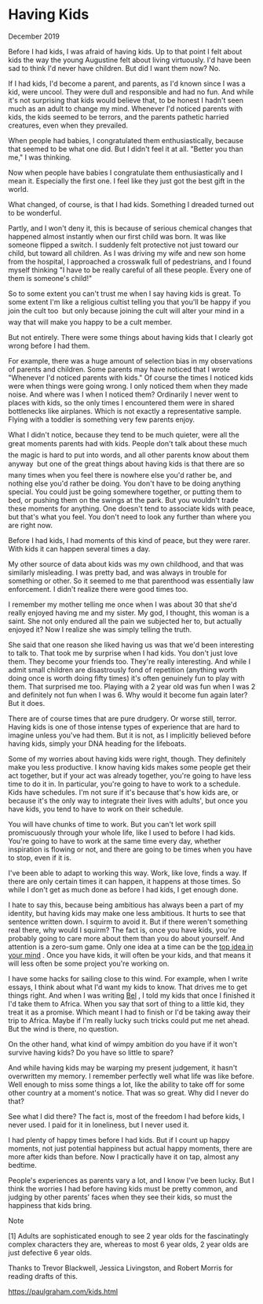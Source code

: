 # Having Kids

December 2019

Before I had kids, I was afraid of having kids. Up to that point I felt about kids the way the young Augustine felt about living virtuously. I'd have been sad to think I'd never have children. But did I want them now? No.

If I had kids, I'd become a parent, and parents, as I'd known since I was a kid, were uncool. They were dull and responsible and had no fun. And while it's not surprising that kids would believe that, to be honest I hadn't seen much as an adult to change my mind. Whenever I'd noticed parents with kids, the kids seemed to be terrors, and the parents pathetic harried creatures, even when they prevailed.

When people had babies, I congratulated them enthusiastically, because that seemed to be what one did. But I didn't feel it at all. "Better you than me," I was thinking.

Now when people have babies I congratulate them enthusiastically and I mean it. Especially the first one. I feel like they just got the best gift in the world.

What changed, of course, is that I had kids. Something I dreaded turned out to be wonderful.

Partly, and I won't deny it, this is because of serious chemical changes that happened almost instantly when our first child was born. It was like someone flipped a switch. I suddenly felt protective not just toward our child, but toward all children. As I was driving my wife and new son home from the hospital, I approached a crosswalk full of pedestrians, and I found myself thinking "I have to be really careful of all these people. Every one of them is someone's child!"

So to some extent you can't trust me when I say having kids is great. To some extent I'm like a religious cultist telling you that you'll be happy if you join the cult too  but only because joining the cult will alter your mind in a way that will make you happy to be a cult member.

But not entirely. There were some things about having kids that I clearly got wrong before I had them.

For example, there was a huge amount of selection bias in my observations of parents and children. Some parents may have noticed that I wrote "Whenever I'd noticed parents with kids." Of course the times I noticed kids were when things were going wrong. I only noticed them when they made noise. And where was I when I noticed them? Ordinarily I never went to places with kids, so the only times I encountered them were in shared bottlenecks like airplanes. Which is not exactly a representative sample. Flying with a toddler is something very few parents enjoy.

What I didn't notice, because they tend to be much quieter, were all the great moments parents had with kids. People don't talk about these much  the magic is hard to put into words, and all other parents know about them anyway  but one of the great things about having kids is that there are so many times when you feel there is nowhere else you'd rather be, and nothing else you'd rather be doing. You don't have to be doing anything special. You could just be going somewhere together, or putting them to bed, or pushing them on the swings at the park. But you wouldn't trade these moments for anything. One doesn't tend to associate kids with peace, but that's what you feel. You don't need to look any further than where you are right now.

Before I had kids, I had moments of this kind of peace, but they were rarer. With kids it can happen several times a day.

My other source of data about kids was my own childhood, and that was similarly misleading. I was pretty bad, and was always in trouble for something or other. So it seemed to me that parenthood was essentially law enforcement. I didn't realize there were good times too.

I remember my mother telling me once when I was about 30 that she'd really enjoyed having me and my sister. My god, I thought, this woman is a saint. She not only endured all the pain we subjected her to, but actually enjoyed it? Now I realize she was simply telling the truth.

She said that one reason she liked having us was that we'd been interesting to talk to. That took me by surprise when I had kids. You don't just love them. They become your friends too. They're really interesting. And while I admit small children are disastrously fond of repetition (anything worth doing once is worth doing fifty times) it's often genuinely fun to play with them. That surprised me too. Playing with a 2 year old was fun when I was 2 and definitely not fun when I was 6. Why would it become fun again later? But it does.

There are of course times that are pure drudgery. Or worse still, terror. Having kids is one of those intense types of experience that are hard to imagine unless you've had them. But it is not, as I implicitly believed before having kids, simply your DNA heading for the lifeboats.

Some of my worries about having kids were right, though. They definitely make you less productive. I know having kids makes some people get their act together, but if your act was already together, you're going to have less time to do it in. In particular, you're going to have to work to a schedule. Kids have schedules. I'm not sure if it's because that's how kids are, or because it's the only way to integrate their lives with adults', but once you have kids, you tend to have to work on their schedule.

You will have chunks of time to work. But you can't let work spill promiscuously through your whole life, like I used to before I had kids. You're going to have to work at the same time every day, whether inspiration is flowing or not, and there are going to be times when you have to stop, even if it is.

I've been able to adapt to working this way. Work, like love, finds a way. If there are only certain times it can happen, it happens at those times. So while I don't get as much done as before I had kids, I get enough done.

I hate to say this, because being ambitious has always been a part of my identity, but having kids may make one less ambitious. It hurts to see that sentence written down. I squirm to avoid it. But if there weren't something real there, why would I squirm? The fact is, once you have kids, you're probably going to care more about them than you do about yourself. And attention is a zero-sum game. Only one idea at a time can be the [top idea in your mind](https://paulgraham.com/top.html) . Once you have kids, it will often be your kids, and that means it will less often be some project you're working on.

I have some hacks for sailing close to this wind. For example, when I write essays, I think about what I'd want my kids to know. That drives me to get things right. And when I was writing [Bel](https://paulgraham.com/bel.html) , I told my kids that once I finished it I'd take them to Africa. When you say that sort of thing to a little kid, they treat it as a promise. Which meant I had to finish or I'd be taking away their trip to Africa. Maybe if I'm really lucky such tricks could put me net ahead. But the wind is there, no question.

On the other hand, what kind of wimpy ambition do you have if it won't survive having kids? Do you have so little to spare?

And while having kids may be warping my present judgement, it hasn't overwritten my memory. I remember perfectly well what life was like before. Well enough to miss some things a lot, like the ability to take off for some other country at a moment's notice. That was so great. Why did I never do that?

See what I did there? The fact is, most of the freedom I had before kids, I never used. I paid for it in loneliness, but I never used it.

I had plenty of happy times before I had kids. But if I count up happy moments, not just potential happiness but actual happy moments, there are more after kids than before. Now I practically have it on tap, almost any bedtime.

People's experiences as parents vary a lot, and I know I've been lucky. But I think the worries I had before having kids must be pretty common, and judging by other parents' faces when they see their kids, so must the happiness that kids bring.

Note

[1] Adults are sophisticated enough to see 2 year olds for the fascinatingly complex characters they are, whereas to most 6 year olds, 2 year olds are just defective 6 year olds.

Thanks to Trevor Blackwell, Jessica Livingston, and Robert Morris for reading drafts of this.

https://paulgraham.com/kids.html
